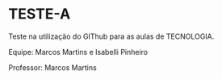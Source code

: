 # TESTE-A

Teste na utilização do GIThub para as aulas de TECNOLOGIA.

Equipe: Marcos Martins e Isabelli Pinheiro

Professor: Marcos Martins
